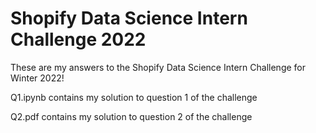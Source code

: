 # Shopify Data Science Intern Challenge 2022
These are my answers to the Shopify Data Science Intern Challenge for Winter 2022!

Q1.ipynb contains my solution to question 1 of the challenge

Q2.pdf contains my solution to question 2 of the challenge

